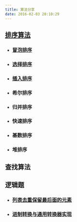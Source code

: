 ```yaml
---
title: 算法分享
date: 2016-02-03 20:10:29
---
```


## <a href="../articles/排序算法.html">排序算法</a>
- ### <a href="../articles/冒泡排序.html">冒泡排序</a>
- ### <a href="../articles/选择排序.html">选择排序</a>
- ### <a href="../articles/插入排序.html">插入排序</a>
- ### 希尔排序
- ### 归并排序
- ### 快速排序
- ### 基数排序
- ### 堆排序

## 查找算法

## 逻辑题

- ### <a target="blank" href="../articles/列表去重保留最后面的元素.html">列表去重保留最后面的元素</a>

- ### <a target="blank" href="../articles/Python进制转换与通用转换器实现.html">进制转换与通用转换器实现</a>

